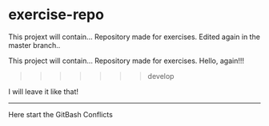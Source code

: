 # exercise-repo

This projext will contain...
Repository made for exercises.
Edited again in the master branch..

This project will contain...
Repository made for exercises.
Hello, again!!!
>>>>>>> develop

I will leave it like that!

----------------------------------

Here start the GitBash Conflicts

